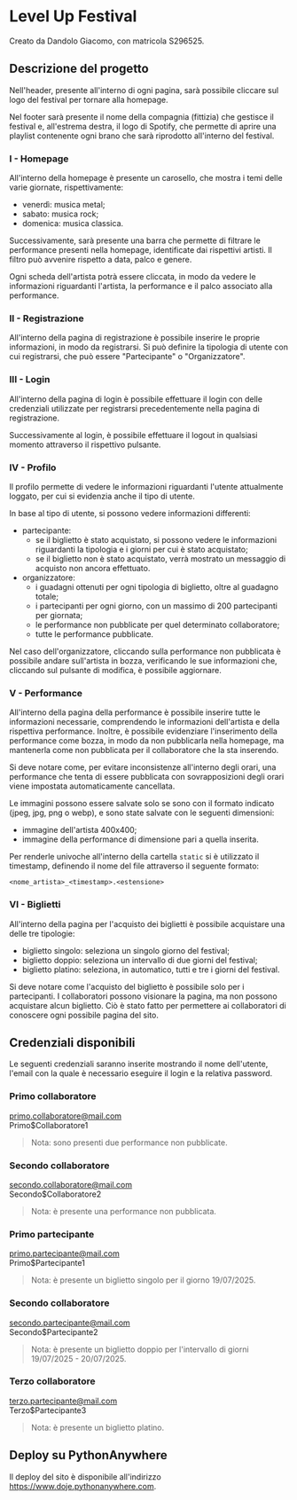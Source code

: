 # Level Up Festival
Creato da Dandolo Giacomo, con matricola S296525.

## Descrizione del progetto
Nell'header, presente all'interno di ogni pagina, sarà possibile cliccare sul logo del festival per tornare alla homepage.

Nel footer sarà presente il nome della compagnia (fittizia) che gestisce il festival e, all'estrema destra, il logo di Spotify, che permette di aprire una playlist contenente ogni brano che sarà riprodotto all'interno del festival.

### I - Homepage
All'interno della homepage è presente un carosello, che mostra i temi delle varie giornate, rispettivamente:
- venerdì: musica metal;
- sabato: musica rock;
- domenica: musica classica.

Successivamente, sarà presente una barra che permette di filtrare le performance presenti nella homepage, identificate dai rispettivi artisti. Il filtro può avvenire rispetto a data, palco e genere.

Ogni scheda dell'artista potrà essere cliccata, in modo da vedere le informazioni riguardanti l'artista, la performance e il palco associato alla performance.

### II - Registrazione
All'interno della pagina di registrazione è possibile inserire le proprie informazioni, in modo da registrarsi. Si può definire la tipologia di utente con cui registrarsi, che può essere "Partecipante" o "Organizzatore".

### III - Login
All'interno della pagina di login è possibile effettuare il login con delle credenziali utilizzate per registrarsi precedentemente nella pagina di registrazione.

Successivamente al login, è possibile effettuare il logout in qualsiasi momento attraverso il rispettivo pulsante.

### IV - Profilo
Il profilo permette di vedere le informazioni riguardanti l'utente attualmente loggato, per cui si evidenzia anche il tipo di utente.

In base al tipo di utente, si possono vedere informazioni differenti:
- partecipante: 
    - se il biglietto è stato acquistato, si possono vedere le informazioni riguardanti la tipologia e i giorni per cui è stato acquistato;
    - se il biglietto non è stato acquistato, verrà mostrato un messaggio di acquisto non ancora effettuato.
- organizzatore: 
    - i guadagni ottenuti per ogni tipologia di biglietto, oltre al guadagno totale;
    - i partecipanti per ogni giorno, con un massimo di 200 partecipanti per giornata;
    - le performance non pubblicate per quel determinato collaboratore;
    - tutte le performance pubblicate.

Nel caso dell'organizzatore, cliccando sulla performance non pubblicata è possibile andare sull'artista in bozza, verificando le sue informazioni che, cliccando sul pulsante di modifica, è possibile aggiornare.

### V - Performance
All'interno della pagina della performance è possibile inserire tutte le informazioni necessarie, comprendendo le informazioni dell'artista e della rispettiva performance. Inoltre, è possibile evidenziare l'inserimento della performance come bozza, in modo da non pubblicarla nella homepage, ma mantenerla come non pubblicata per il collaboratore che la sta inserendo.

Si deve notare come, per evitare inconsistenze all'interno degli orari, una performance che tenta di essere pubblicata con sovrapposizioni degli orari viene impostata automaticamente cancellata. 

Le immagini possono essere salvate solo se sono con il formato indicato (jpeg, jpg, png o webp), e sono state salvate con le seguenti dimensioni:
- immagine dell'artista 400x400;
- immagine della performance di dimensione pari a quella inserita.

Per renderle univoche all'interno della cartella ```static``` si è utilizzato il timestamp, definendo il nome del file attraverso il seguente formato:
```
<nome_artista>_<timestamp>.<estensione>
```

### VI - Biglietti
All'interno della pagina per l'acquisto dei biglietti è possibile acquistare una delle tre tipologie:
- biglietto singolo: seleziona un singolo giorno del festival;
- biglietto doppio: seleziona un intervallo di due giorni del festival;
- biglietto platino: seleziona, in automatico, tutti e tre i giorni del festival.

Si deve notare come l'acquisto del biglietto è possibile solo per i partecipanti. I collaboratori possono visionare la pagina, ma non possono acquistare alcun biglietto. Ciò è stato fatto per permettere ai collaboratori di conoscere ogni possibile pagina del sito.

## Credenziali disponibili
Le seguenti credenziali saranno inserite mostrando il nome dell'utente, l'email con la quale è necessario eseguire il login e la relativa password.

### Primo collaboratore
primo.collaboratore@mail.com\
Primo$Collaboratore1
> Nota: sono presenti due performance non pubblicate.

### Secondo collaboratore
secondo.collaboratore@mail.com\
Secondo$Collaboratore2
> Nota: è presente una performance non pubblicata.

### Primo partecipante
primo.partecipante@mail.com\
Primo$Partecipante1
> Nota: è presente un biglietto singolo per il giorno 19/07/2025.

### Secondo collaboratore
secondo.partecipante@mail.com\
Secondo$Partecipante2
> Nota: è presente un biglietto doppio per l'intervallo di giorni 19/07/2025 - 20/07/2025.

### Terzo collaboratore
terzo.partecipante@mail.com\
Terzo$Partecipante3
> Nota: è presente un biglietto platino.

## Deploy su PythonAnywhere
Il deploy del sito è disponibile all'indirizzo https://www.doje.pythonanywhere.com.
